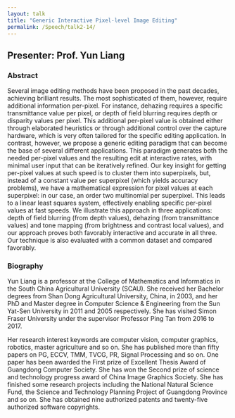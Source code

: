 ```yaml
---
layout: talk
title: "Generic Interactive Pixel-level Image Editing"
permalink: /Speech/talk2-14/
---
```


<div class="talk-container">
    <div class="talk-header">
        <h2>Presenter: Prof. Yun Liang</h2>
    </div>
    <h3>Abstract</h3>
    <p>
    Several image editing methods have been proposed in the past decades, achieving brilliant results. The most sophisticated of them, however, require additional information per-pixel. For instance, dehazing requires a specific transmittance value per pixel, or depth of field blurring requires depth or disparity values per pixel. This additional per-pixel value is obtained either through elaborated heuristics or through additional control over the capture hardware, which is very often tailored for the specific editing application. In contrast, however, we propose a generic editing paradigm that can become the base of several different applications. This paradigm generates both the needed per-pixel values and the resulting edit at interactive rates, with minimal user input that can be iteratively refined. Our key insight for getting per-pixel values at such speed is to cluster them into superpixels, but, instead of a constant value per superpixel (which yields accuracy problems), we have a mathematical expression for pixel values at each superpixel: in our case, an order two multinomial per superpixel. This leads to a linear least squares system, effectively enabling specific per-pixel values at fast speeds. We illustrate this approach in three applications: depth of field blurring (from depth values), dehazing (from transmittance values) and tone mapping (from brightness and contrast local values), and our approach proves both favorably interactive and accurate in all three. Our technique is also evaluated with a common dataset and compared favorably.
    </p>
    <h3>Biography</h3>
    <p>
    Yun Liang is a professor at the College of Mathematics and Informatics in the South China Agricultural University (SCAU). She received her Bachelor degrees from Shan Dong Agricultural University, China, in 2003, and her PhD and Master degree in Computer Science & Engineering from the Sun Yat-Sen University in 2011 and 2005 respectively. She has visited Simon Fraser University under the supervisor Professor Ping Tan from 2016 to 2017.
    </p>
    <p>
    Her research interest keywords are computer vision, computer graphics, robotics, master agriculture and so on. She has published more than fifty papers on PG, ECCV, TMM, TVCG, PR, Signal Processing and so on. One paper has been awarded the First prize of Excellent Thesis Award of Guangdong Computer Society. She has won the Second prize of science and technology progress award of China Image Graphics Society. She has finished some research projects including the National Natural Science Fund, the Science and Technology Planning Project of Guangdong Province and so on. She has obtained nine authorized patents and twenty-five authorized software copyrights.
    </p>
</div>
